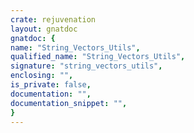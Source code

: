 ```yaml
---
crate: rejuvenation
layout: gnatdoc
gnatdoc: {
name: "String_Vectors_Utils",
qualified_name: "String_Vectors_Utils",
signature: "string_vectors_utils",
enclosing: "",
is_private: false,
documentation: "",
documentation_snippet: "",
}
---
```

